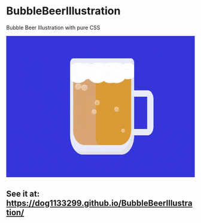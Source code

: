 # BubbleBeerIllustration
Bubble Beer Illustration with pure CSS

![BubbleBeerIllustration](src/BubbleBeerIllustration.gif)

## See it at: https://dog1133299.github.io/BubbleBeerIllustration/

